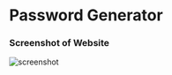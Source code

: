 # Password Generator 









### Screenshot of Website
![screenshot](https://user-images.githubusercontent.com/89409597/138566922-1babb09b-daa2-4fe2-93de-53382be4b9ca.PNG)
